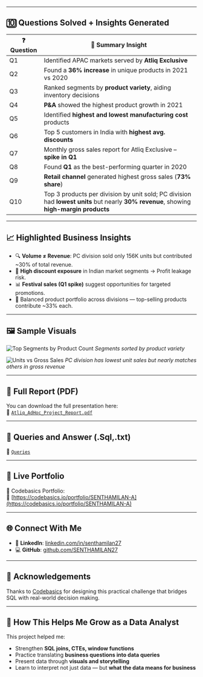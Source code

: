
---

## 🔟 Questions Solved + Insights Generated

| ❓ Question | 📌 Summary Insight |
|------------|--------------------|
| Q1 | Identified APAC markets served by **Atliq Exclusive** |
| Q2 | Found a **36% increase** in unique products in 2021 vs 2020 |
| Q3 | Ranked segments by **product variety**, aiding inventory decisions |
| Q4 | **P&A** showed the highest product growth in 2021 |
| Q5 | Identified **highest and lowest manufacturing cost** products |
| Q6 | Top 5 customers in India with **highest avg. discounts** |
| Q7 | Monthly gross sales report for Atliq Exclusive – **spike in Q1** |
| Q8 | Found **Q1** as the best-performing quarter in 2020 |
| Q9 | **Retail channel** generated highest gross sales (**73% share**) |
| Q10 | Top 3 products per division by unit sold; PC division had **lowest units** but nearly **30% revenue**, showing **high-margin products** |

---

## 📈 Highlighted Business Insights

- 🔍 **Volume ≠ Revenue**: PC division sold only 156K units but contributed ~30% of total revenue.
- 🧾 **High discount exposure** in Indian market segments → Profit leakage risk.
- 📊 **Festival sales (Q1 spike)** suggest opportunities for targeted promotions.
- 🎯 Balanced product portfolio across divisions — top-selling products contribute ~33% each.

---

## 🖼 Sample Visuals

![Top Segments by Product Count](visuals/q3_segment_bar_chart.png)
*Segments sorted by product variety*

![Units vs Gross Sales](visuals/q10_unit_vs_revenue.png)
*PC division has lowest unit sales but nearly matches others in gross revenue*

---

## 📄 Full Report (PDF)

You can download the full presentation here:  
📎 [`Atliq_AdHoc_Project_Report.pdf`](https://github.com/SENTHAMILAN27/sql-ad-hoc-business-insights-atliq/blob/main/PDF/AD-HOC%20Project%20.pdf)

---
## 📄 Queries and Answer (.Sql,.txt)
📎 [`Queries`](https://github.com/SENTHAMILAN27/sql-ad-hoc-business-insights-atliq/tree/main/Queries)

---
## 🔗 Live Portfolio

📍 Codebasics Portfolio:  
🔗 [https://codebasics.io/portfolio/SENTHAMILAN-A](https://codebasics.io/portfolio/SENTHAMILAN-A)

---

## 🌐 Connect With Me

- 💼 **LinkedIn**: [linkedin.com/in/senthamilan27](https://www.linkedin.com/in/senthamilan27/)
- 💻 **GitHub**: [github.com/SENTHAMILAN27](https://github.com/SENTHAMILAN27)

---

## 🙌 Acknowledgements

Thanks to [Codebasics](https://codebasics.io/)  for designing this practical challenge that bridges SQL with real-world decision making.

---

## 📌 How This Helps Me Grow as a Data Analyst

This project helped me:
- Strengthen **SQL joins, CTEs, window functions**
- Practice translating **business questions into data queries**
- Present data through **visuals and storytelling**
- Learn to interpret not just data — but **what the data means for business**


